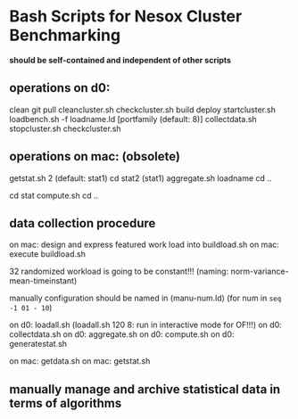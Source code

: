 Bash Scripts for Nesox Cluster Benchmarking
===========================================

**should be self-contained and independent of other scripts**

operations on d0:
-----------------
clean
git pull
cleancluster.sh
checkcluster.sh
build
deploy
startcluster.sh
loadbench.sh -f loadname.ld [portfamily (default: 8)]
collectdata.sh
stopcluster.sh
checkcluster.sh

operations on mac: (obsolete)
------------------
getstat.sh 2 (default: stat1)
cd stat2 (stat1)
aggregate.sh loadname
cd ..

cd stat
compute.sh
cd ..



data collection procedure
-------------------------

on mac: design and express featured work load into buildload.sh
on mac: execute buildload.sh

32 randomized workload is going to be constant!!! (naming: norm-variance-mean-timeinstant)

manually configuration should be named in (manu-num.ld) (for num in `seq -1 01 - 10`)


on d0: loadall.sh (loadall.sh 120 8: run in interactive mode for OF!!!)
on d0: collectdata.sh
on d0: aggregate.sh
on d0: compute.sh
on d0: generatestat.sh

on mac: getdata.sh
on mac: getstat.sh


manually manage and archive statistical data in terms of algorithms
-------------------------------------------------------------------



